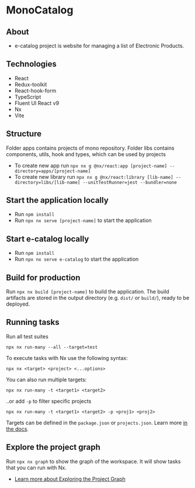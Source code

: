 # MonoCatalog

## About

- e-catalog project is website for managing a list of Electronic Products.

## Technologies

- React
- Redux-toolkit
- React-hook-form
- TypeScript
- Fluent UI React v9
- Nx
- Vite

## Structure

Folder apps contains projects of mono repository. Folder libs contains components, utils, hook and types, which can be used by projects

- To create new app run `npx nx g @nx/react:app [project-name] --directory=apps/[project-name]`
- To create new library run `npx nx g @nx/react:library [lib-name] --directory=libs/[lib-name] --unitTestRunner=jest --bundler=none`

## Start the application locally

- Run `npm install`
- Run `npx nx serve [project-name]` to start the application

## Start e-catalog locally

- Run `npm install`
- Run `npx nx serve e-catalog` to start the application

## Build for production

Run `npx nx build [project-name]` to build the application. The build artifacts are stored in the output directory (e.g. `dist/` or `build/`), ready to be deployed.

## Running tasks

Run all test suites

```
npx nx run-many --all --target=test
```

To execute tasks with Nx use the following syntax:

```
npx nx <target> <project> <...options>
```

You can also run multiple targets:

```
npx nx run-many -t <target1> <target2>
```

..or add `-p` to filter specific projects

```
npx nx run-many -t <target1> <target2> -p <proj1> <proj2>
```

Targets can be defined in the `package.json` or `projects.json`. Learn more [in the docs](https://nx.dev/features/run-tasks).

## Explore the project graph

Run `npx nx graph` to show the graph of the workspace.
It will show tasks that you can run with Nx.

- [Learn more about Exploring the Project Graph](https://nx.dev/core-features/explore-graph)
